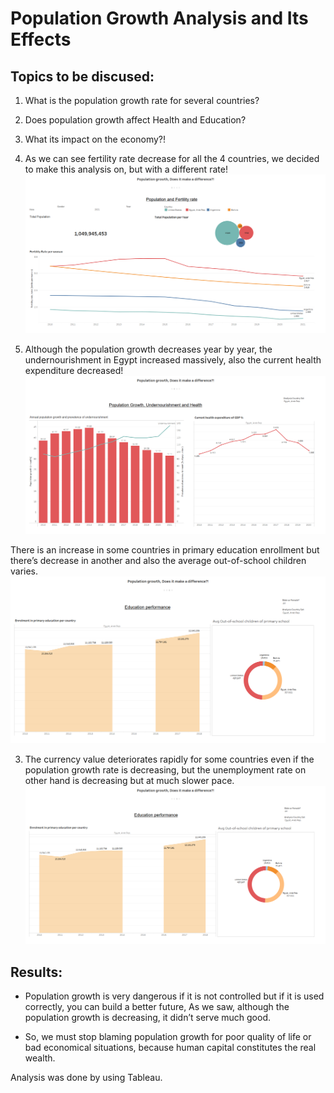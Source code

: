 # Population Growth Analysis and Its Effects

## Topics to be discused: 
1. What is the population growth rate for several countries?
2. Does population growth affect Health and Education?
3. What its impact on the economy?!

1. As we can see fertility rate decrease for all the 4 countries, we decided to make this analysis on, but with a different rate!
![alt text](<Story 1-1.png>)

2. Although the population growth decreases year by year, the undernourishment in Egypt increased massively, also the current health expenditure decreased!
![alt text](<Story 2.png>)

There is an increase in some countries in primary education enrollment but there’s decrease in another and also the average out-of-school children varies.
![alt text](<Story 3.png>)

3. The currency value deteriorates rapidly for some countries even if the population growth rate is decreasing, but the unemployment rate on other hand is decreasing but at much slower pace.
![alt text](<Story 3-1.png>)


## Results:

- Population growth is very dangerous if it is not controlled but if it is used correctly, you can build a better future, As we saw, although the population growth is decreasing, it didn’t serve much good.

- So, we must stop blaming population growth for poor quality of life or bad economical situations, because human capital constitutes  the real wealth.

Analysis was done by using Tableau.
